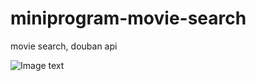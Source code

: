 # miniprogram-movie-search

movie search, douban api

![Image text](https://github.com/HeadmasterTan/img-folder/blob/master/miniprogram-img/miniprogram-movie-search.jpg)
